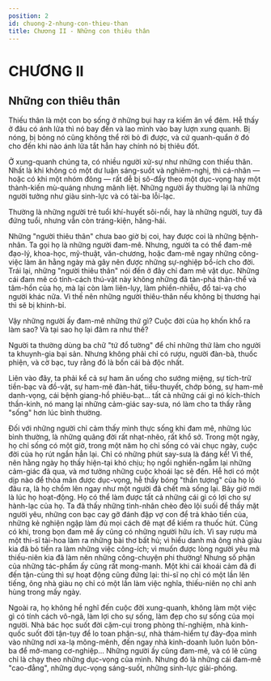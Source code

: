 ```yaml
---
position: 2
id: chuong-2-nhung-con-thieu-than
title: Chương II - Những con thiêu thân
---
```


# CHƯƠNG II

## Những con thiêu thân

Thiếu thân là một con bọ sống ở những bụi hay ra kiếm ăn về đêm. Hễ thấy ở đâu có ánh lửa thì nó bay đến và lao mình vào bay lượn xung quanh. Bị nóng, bị bỏng nó cũng không thể rời bỏ đi được, và cứ quanh-quẩn ở đó cho đến khi nào ánh lửa tắt hẳn hay chính nó bị thiêu đốt.

Ở xung-quanh chúng ta, có nhiều người xử-sự như những con thiếu thân. Nhất là khi không có một dư luận sáng-suốt và nghiêm-nghị, thì cá-nhân — hoặc có khi một nhóm đông — rất dễ bị sô-đẩy theo một dục-vọng hay một thành-kiến mù-quáng nhưng mãnh liệt. Những người ấy thường lại là những người tưởng như giàu sinh-lực và có tài-ba lỗi-lạc.

Thường là những người trẻ tuổi khí-huyết sôi-nổi, hay là những người, tuy đã đứng tuổi, nhưng vẫn còn tráng-kiện, hăng-hái.

Những "người thiêu thân" chưa bao giờ bị coi, hay được coi là những bệnh-nhân. Ta gọi họ là những người đam-mê. Nhưng, người ta có thể đam-mê đạo-lý, khoa-học, mỹ-thuật, văn-chương, hoặc đam-mê ngay những công-việc làm ăn hằng ngày mà gây nên được những sự-nghiệp bổ-ích cho đời. Trái lại, những "người thiêu thân" nói đến ở đây chỉ đam mê vật dục. Những cái đam mê có tính-cách thú-vật này không những đã tàn-phá thân-thể và tâm-hồn của họ, mà lại còn làm liên-lụy, làm phiền-nhiễu, đổ tai-vạ cho người khác nữa. Vì thế nên những người thiêu-thân nếu không bị thương hại thì sẽ bị khinh-bỉ.

Vậy những người ấy đam-mê những thứ gì? Cuộc đời của họ khốn khổ ra làm sao? Và tại sao họ lại đâm ra như thế? 

Người ta thường dùng ba chữ "tứ đổ tường" để chỉ những thứ làm cho người ta khuynh-gia bại sản. Nhưng không phải chỉ có rượu, người đàn-bà, thuốc phiện, và cờ bạc, tuy rằng đó là bốn cái bả độc nhất.

Liên vào đây, ta phải kể cả sự ham ăn uống cho sướng miệng, sự tích-trữ tiền-bạc và đồ-vật, sự ham-mê đàn-hát, tiểu-thuyết, chớp bóng, sự ham-mê danh-vọng, cái bệnh giang-hồ phiêu-bạt... tất cả những cái gì nó kích-thích thần-kinh, nó mang lại những cảm-giác say-sưa, nó làm cho ta thấy rằng "sống" hơn lúc bình thường.

Đối với những người chỉ cảm thấy mình thực sống khi đam mê, những lúc bình thường, là những quãng đời rất nhạt-nhẽo, rất khổ sở. Trong một ngày, họ chỉ sống có một giờ, trong một năm họ chỉ sống có vài chục ngày, cuộc đời của họ rút ngắn hẳn lại. Chỉ có những phút say-sưa là đáng kể! Vì thế, nên hằng ngày họ thấy hiện-tại khó chịu; họ ngồi nghiền-ngẫm lại những cảm-giác đã qua, và mơ tưởng những cuộc khoái lạc sẽ đến. Hễ hơi có một dịp nào để thỏa mãn được dục-vọng, hễ thấy bóng "thần tượng" của họ ló đâu ra, là họ chồm lên ngay như một người đã chết mà sống lại. Bây giờ mới là lúc họ hoạt-động. Họ có thể làm được tất cả những cái gì có lợi cho sự hành-lạc của họ. Ta đã thấy những tình-nhân chèo đèo lội suối để thấy mặt người yêu, những con bạc cay gỡ đánh đập vợ con để trả khảo tiền của, những kẻ nghiện ngập làm đủ mọi cách đê mạt để kiếm ra thuốc hút. Cũng có khi, trong bọn đam mê ấy cũng có những người hữu ích. Vì say rượu mà một thi-sĩ tài-hoa làm ra những bài thơ bất hủ; vì hiếu danh mà ông nhà giàu kia đã bỏ tiền ra làm những việc công-ích; vì muốn được lòng người yêu mà thiếu-niên kia đã làm nên những công-chuyện phi thường! Nhưng số phận của những tác-phẩm ấy cũng rất mong-manh. Một khi cái khoái cảm đã đi đến tận-cùng thì sự hoạt động cũng đứng lại: thi-sĩ nọ chỉ có một lần lên tiếng, ông nhà giàu nọ chỉ có một lần làm việc nghĩa, thiếu-niên nọ chỉ anh hùng trong mấy ngày.

Ngoài ra, họ không hề nghĩ đến cuộc đời xung-quanh, không làm một việc gì có tính cách vô-ngã, làm lợi cho sự sống, làm đẹp cho sự sống của mọi người. Nhà bác học suốt đời cặm-cụi trong phòng thí-nghiệm, nhà kinh-quốc suốt đời tận-tụy để lo toan phận-sự, nhà thám-hiểm tự đày-đọa mình vào những nơi xa-lạ mông-mênh, đến ngay nhà kinh-doanh luôn luôn bôn-ba để mở-mang cơ-nghiệp... Những người ấy cũng đam-mê, và có lẽ cũng chỉ là chạy theo những dục-vọng của mình. Nhưng đó là những cái đam-mê "cao-đẳng", những dục-vọng sáng-suốt, những sinh-lực giải-phóng.
